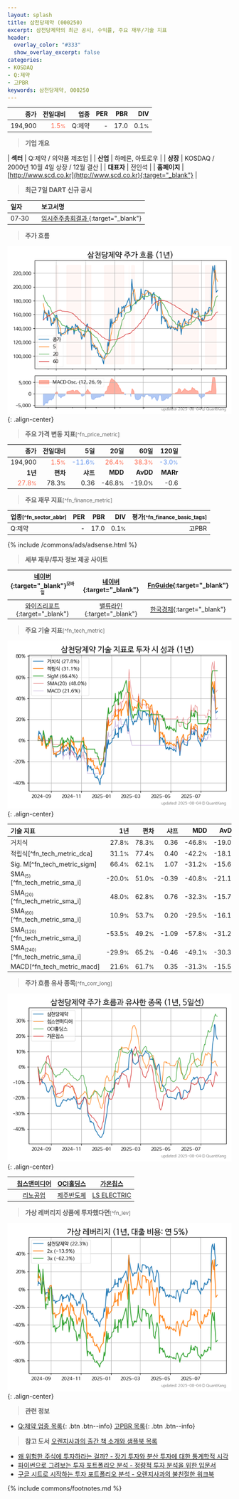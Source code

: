 ```yaml
---
layout: splash
title: 삼천당제약 (000250)
excerpt: 삼천당제약의 최근 공시, 수익률, 주요 재무/기술 지표
header:
  overlay_color: "#333"
  show_overlay_excerpt: false
categories:
- KOSDAQ
- Q:제약
- 고PBR
keywords: 삼천당제약, 000250
---
```


| **종가** | **전일대비** | **업종** | **PER** | **PBR** | **DIV** |
| -------: | -----------: | -------: | ------: | ------: | ------: |
| 194,900 | <span style="color: tomato">1.5<small>%</small></span> | Q:제약 | - | 17.0 | 0.1<small>%</small> |

<!-- more -->


> **기업 개요**<a id="company"></a>

| <span style="white-space:nowrap;">**섹터**</span> | Q:제약 / 의약품 제조업 |
| <span style="white-space:nowrap;">**산업**</span> | 하메론, 아토로우 |
| <span style="white-space:nowrap;">**상장**</span> | KOSDAQ / 2000년 10월 4일 상장 / 12월 결산 |
| <span style="white-space:nowrap;">**대표자**</span> | 전인석 |
| <span style="white-space:nowrap;">**홈페이지**</span> | [http://www.scd.co.kr](http://www.scd.co.kr){:target="_blank"} |


> **최근 7일 DART 신규 공시**<a id="dart"></a>

| **일자** |      | **보고서명** |
| :------- | :--- | :----------- |
| 07&#x2011;30 | | [임시주주총회결과              ](https://dart.fss.or.kr/dsaf001/main.do?rcpNo=20250730900572){:target="_blank"} |


> **주가 흐름**<a id="price"></a>

![000250](/stock/images/000250.png){: .align-center}


> **주요 가격 변동 지표**<small>[^fn_price_metric]</small>

| **종가** | **전일대비** | **5일** | **20일** | **60일** | **120일** |
| -------: | -----------: | ------: | -------: | -------: | --------: |
| 194,900 | <span style="color: tomato">1.5<small>%</small></span> | <span style="color: cornflowerblue">-11.6<small>%</small></span> | <span style="color: tomato">26.4<small>%</small></span> | <span style="color: tomato">38.3<small>%</small></span> | <span style="color: cornflowerblue">-3.0<small>%</small></span> |
| **1년** | **편차** | **샤프** | **MDD** | **AvDD** | **MARr** |
| <span style="color: tomato">27.8<small>%</small></span> | 78.3<small>%</small> | 0.36 | -46.8<small>%</small> | -19.0<small>%</small> | -0.6 |


> **주요 재무 지표**<small>[^fn_finance_metric]</small>

| **업종**<small>[^fn_sector_abbr]</small> | **PER** | **PBR** | **DIV** | **평가**<small>[^fn_finance_basic_tags]</small> |
| :--------------------------------------- | ------: | ------: | ------: | ----------------------------------------------: |
| Q:제약 | - | 17.0 | 0.1<small>%</small> | 고PBR |



{% include /commons/ads/adsense.html %}

> **세부 재무/투자 정보 제공 사이트**

| [네이버](https://m.stock.naver.com/domestic/stock/000250/finance/summary){:target="_blank"}<sup><small>모바일</small></sup> | [네이버](https://finance.naver.com/item/coinfo.naver?code=000250){:target="_blank"} | [FnGuide](https://comp.fnguide.com/SVO2/ASP/SVD_Invest.asp?gicode=A000250&MenuYn=Y){:target="_blank"} |
| :---: | :---: | :---: |
| [와이즈리포트](https://comp.wisereport.co.kr/company/c1040001.aspx?cmp_cd=000250){:target="_blank"} | [밸류라인](https://www.valueline.co.kr/finance/summary/000250){:target="_blank"} | [한국경제](https://markets.hankyung.com/stock/000250/financial-summary){:target="_blank"} |


> **주요 기술 지표**<small>[^fn_tech_metric]</small>


![000250](/stock/images/000250_tech.png){: .align-center}

| **기술 지표** | **1년** | **편차** | **샤프** | **MDD** | **AvDD** |
| :------------ | ------: | -----------: | -------: | ------: | -------: |
| 거치식 | 27.8<small>%</small> | 78.3<small>%</small> | 0.36 | -46.8<small>%</small> | -19.0<small>%</small> |
| 적립식[^fn_tech_metric_dca] | 31.1<small>%</small> | 77.4<small>%</small> | 0.40 | -42.2<small>%</small> | -18.1<small>%</small> |
| Sig. M[^fn_tech_metric_sigm] | 66.4<small>%</small> | 62.1<small>%</small> | 1.07 | -31.2<small>%</small> | -15.6<small>%</small> |
| SMA<small><sub>(5)</sub></small>[^fn_tech_metric_sma_i] | -20.0<small>%</small> | 51.0<small>%</small> | -0.39 | -40.8<small>%</small> | -21.1<small>%</small> |
| SMA<small><sub>(20)</sub></small>[^fn_tech_metric_sma_i] | 48.0<small>%</small> | 62.8<small>%</small> | 0.76 | -32.3<small>%</small> | -15.7<small>%</small> |
| SMA<small><sub>(60)</sub></small>[^fn_tech_metric_sma_i] | 10.9<small>%</small> | 53.7<small>%</small> | 0.20 | -29.5<small>%</small> | -16.1<small>%</small> |
| SMA<small><sub>(120)</sub></small>[^fn_tech_metric_sma_i] | -53.5<small>%</small> | 49.2<small>%</small> | -1.09 | -57.8<small>%</small> | -31.2<small>%</small> |
| SMA<small><sub>(240)</sub></small>[^fn_tech_metric_sma_i] | -29.9<small>%</small> | 65.2<small>%</small> | -0.46 | -49.1<small>%</small> | -30.3<small>%</small> |
| MACD[^fn_tech_metric_macd] | 21.6<small>%</small> | 61.7<small>%</small> | 0.35 | -31.3<small>%</small> | -15.5<small>%</small> |


> **주가 흐름 유사 종목**<a id="corr"></a><small>[^fn_corr_long]</small>

![000250](/stock/images/000250_corr.png){: .align-center}

|       | [칩스앤미디어](/094360/) | [OCI홀딩스](/010060/) | [가온칩스](/399720/) |
| :---: | :------------------------------------: | :------------------------------------: | :------------------------------------: |
|       | [리노공업](/058470/) | [제주반도체](/080220/) | [LS ELECTRIC](/010120/) |


> **가상 레버리지 상품에 투자했다면**<a id="2x"></a><small>[^fn_lev]</small>

![000250](/stock/images/000250_2x.png){: .align-center}


> **관련 정보**

- [Q:제약 업종 목록](/stats/sector/kosdaq_업종_제약_종목/){: .btn .btn--info} [고PBR 목록](/fn/fn_high_pbr/){: .btn .btn--info}

> **참고 도서** [오렌지사과의 출간 책 소개와 샘플북 목록](https://kongdori.tistory.com/691)

- [왜 위험한 주식에 투자하라는 걸까? - 장기 투자와 분산 투자에 대한 통계학적 시각](https://kongdori.tistory.com/421)
- [파이썬으로 그려보는 투자 포트폴리오 분석  - 정량적 투자 분석을 위한 입문서](https://kongdori.tistory.com/643)
- [구글 시트로 시작하는 투자 포트폴리오 분석 - 오렌지사과의 불친절한 워크북](https://kongdori.tistory.com/449)


{% include commons/footnotes.md %}